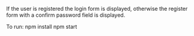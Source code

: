 If the user is registered the login form is displayed, otherwise the register form with a confirm password field is displayed. 

To run: 
npm install
npm start
